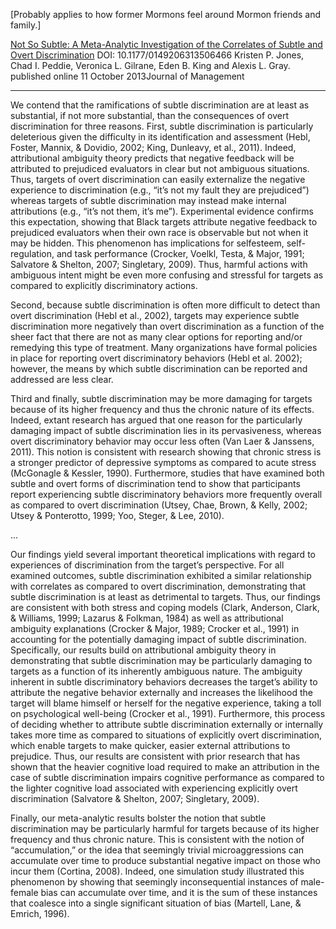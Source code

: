 [Probably applies to how former Mormons feel around Mormon friends and family.] 

[Not So Subtle: A Meta-Analytic Investigation of the Correlates of Subtle and Overt Discrimination](https://www.researchgate.net/publication/274064738_Not_So_Subtle_A_Meta-Analytic_Investigation_of_the_Correlates_of_Subtle_and_Overt_Discrimination) DOI: 10.1177/0149206313506466   Kristen P. Jones, Chad I. Peddie, Veronica L. Gilrane, Eden B. King and Alexis L. Gray.  published online 11 October 2013Journal of Management

---

We contend that the ramifications of subtle discrimination are at least as substantial, if not more substantial, than the consequences of overt discrimination for three reasons. First, subtle discrimination is particularly deleterious given the difficulty in its identification and assessment (Hebl, Foster, Mannix, & Dovidio, 2002; King, Dunleavy, et al., 2011). Indeed, attributional ambiguity theory predicts that negative feedback will be attributed to prejudiced evaluators in clear but not ambiguous situations. Thus, targets of overt discrimination can easily externalize the negative experience to discrimination (e.g., “it’s not my fault they are prejudiced”) whereas targets of subtle discrimination may instead make internal attributions (e.g., “it’s not them, it’s me”). Experimental evidence confirms this expectation, showing that Black targets attribute negative feedback to prejudiced evaluators when their own race is observable but not when it may be hidden. This phenomenon has implications for selfesteem, self-regulation, and task performance (Crocker, Voelkl, Testa, & Major, 1991; Salvatore & Shelton, 2007; Singletary, 2009). Thus, harmful actions with ambiguous intent might be even more confusing and stressful for targets as compared to explicitly discriminatory actions.

Second, because subtle discrimination is often more difficult to detect than overt discrimination (Hebl et al., 2002), targets may experience subtle discrimination more negatively than overt discrimination as a function of the sheer fact that there are not as many clear options for reporting and/or remedying this type of treatment. Many organizations have formal policies in place for reporting overt discriminatory behaviors (Hebl et al. 2002); however, the means by which subtle discrimination can be reported and addressed are less clear.

Third and finally, subtle discrimination may be more damaging for targets because of its higher frequency and thus the chronic nature of its effects. Indeed, extant research has argued that one reason for the particularly damaging impact of subtle discrimination lies in its pervasiveness, whereas overt discriminatory behavior may occur less often (Van Laer & Janssens, 2011). This notion is consistent with research showing that chronic stress is a stronger predictor of depressive symptoms as compared to acute stress (McGonagle & Kessler, 1990). Furthermore, studies that have examined both subtle and overt forms of discrimination tend to show that participants report experiencing subtle discriminatory behaviors more frequently overall as compared to overt discrimination (Utsey, Chae, Brown, & Kelly, 2002; Utsey & Ponterotto, 1999; Yoo, Steger, & Lee, 2010).

...

Our findings yield several important theoretical implications with regard to experiences of discrimination from the target’s perspective. For all examined outcomes, subtle discrimination exhibited a similar relationship with correlates as compared to overt discrimination, demonstrating that subtle discrimination is at least as detrimental to targets. Thus, our findings are consistent with both stress and coping models (Clark, Anderson, Clark, & Williams, 1999; Lazarus & Folkman, 1984) as well as attributional ambiguity explanations (Crocker & Major, 1989; Crocker et al., 1991) in accounting for the potentially damaging impact of subtle discrimination. Specifically, our results build on attributional ambiguity theory in demonstrating that subtle discrimination may be particularly damaging to targets as a function of its inherently ambiguous nature. The ambiguity inherent in subtle discriminatory behaviors decreases the target’s ability to attribute the negative behavior externally and increases the likelihood the target will blame himself or herself for the negative experience, taking a toll on psychological well-being (Crocker et al., 1991). Furthermore, this process of deciding whether to attribute subtle discrimination externally or internally takes more time as compared to situations of explicitly overt discrimination, which enable targets to make quicker, easier external attributions to prejudice. Thus, our results are consistent with prior research that has shown that the heavier cognitive load required to make an attribution in the case of subtle discrimination impairs cognitive performance as compared to the lighter cognitive load associated with experiencing explicitly overt discrimination (Salvatore & Shelton, 2007; Singletary, 2009).

Finally, our meta-analytic results bolster the notion that subtle discrimination may be particularly harmful for targets because of its higher frequency and thus chronic nature. This is consistent with the notion of “accumulation,” or the idea that seemingly trivial microaggressions can accumulate over time to produce substantial negative impact on those who incur them (Cortina, 2008). Indeed, one simulation study illustrated this phenomenon by showing that seemingly inconsequential instances of male-female bias can accumulate over time, and it is the sum of these instances that coalesce into a single significant situation of bias (Martell, Lane, & Emrich, 1996).
